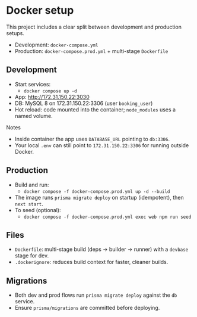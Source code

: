 # Docker setup

This project includes a clear split between development and production setups.

- Development: `docker-compose.yml`
- Production: `docker-compose.prod.yml` + multi-stage `Dockerfile`

## Development

- Start services:
  - `docker compose up -d`
- App: http://172.31.150.22:3030
- DB: MySQL 8 on 172.31.150.22:3306 (user `booking_user`)
- Hot reload: code mounted into the container; `node_modules` uses a named volume.

Notes
- Inside container the app uses `DATABASE_URL` pointing to `db:3306`.
- Your local `.env` can still point to `172.31.150.22:3306` for running outside Docker.

## Production

- Build and run:
  - `docker compose -f docker-compose.prod.yml up -d --build`
- The image runs `prisma migrate deploy` on startup (idempotent), then `next start`.
- To seed (optional):
  - `docker compose -f docker-compose.prod.yml exec web npm run seed`

## Files

- `Dockerfile`: multi-stage build (deps → builder → runner) with a `devbase` stage for dev.
- `.dockerignore`: reduces build context for faster, cleaner builds.

## Migrations

- Both dev and prod flows run `prisma migrate deploy` against the `db` service.
- Ensure `prisma/migrations` are committed before deploying.

